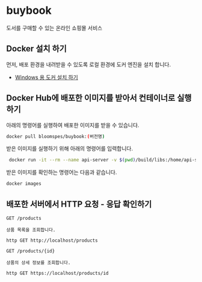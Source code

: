 # buybook
도서를 구매할 수 있는 온라인 쇼핑몰 서비스

## Docker 설치 하기

먼저, 배포 환경을 내려받을 수 있도록 로컬 환경에 도커 엔진을 설치 합니다.

- [Windows 용 도커 설치 하기](https://docs.docker.com/desktop/windows/install/)

## Docker Hub에 배포한 이미지를 받아서 컨테이너로 실행하기

아래의 명령어를 실행하여 배포한 이미지를 받을 수 있습니다.

```bash
docker pull bloomspes/buybook:(버전명)
```

받은 이미지를 실행하기 위해 아래의 명령어를 입력합니다.
```bash
 docker run -it --rm --name api-server -v $(pwd)/build/libs:/home/api-server -p 80:8080 -e SPRING_PROFILES_ACTIVE=mariadb --network buybook openjdk:17 bash -c "java -jar /home/api-server/buybook-0.0.1-SNAPSHOT.jar"
```

받은 이미지를 확인하는 명령어는 다음과 같습니다.

```bash
docker images
```

## 배포한 서버에서 HTTP 요청 - 응답 확인하기
```
GET /products

상품 목록을 조회합니다.

http GET http://localhost/products
```

```
GET /products/{id}

상품의 상세 정보를 조회합니다.

http GET https://localhost/products/id
```
